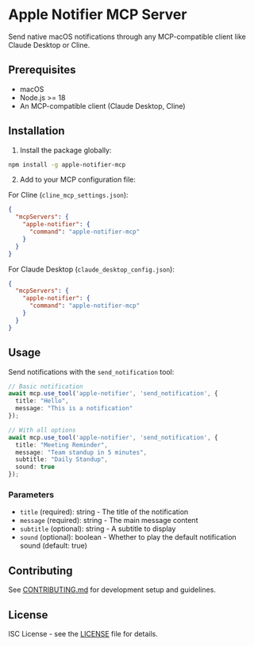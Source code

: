 # Apple Notifier MCP Server

Send native macOS notifications through any MCP-compatible client like Claude Desktop or Cline.

## Prerequisites

- macOS
- Node.js >= 18
- An MCP-compatible client (Claude Desktop, Cline)

## Installation

1. Install the package globally:
```bash
npm install -g apple-notifier-mcp
```

2. Add to your MCP configuration file:

For Cline (`cline_mcp_settings.json`):
```json
{
  "mcpServers": {
    "apple-notifier": {
      "command": "apple-notifier-mcp"
    }
  }
}
```

For Claude Desktop (`claude_desktop_config.json`):
```json
{
  "mcpServers": {
    "apple-notifier": {
      "command": "apple-notifier-mcp"
    }
  }
}
```

## Usage

Send notifications with the `send_notification` tool:

```typescript
// Basic notification
await mcp.use_tool('apple-notifier', 'send_notification', {
  title: "Hello",
  message: "This is a notification"
});

// With all options
await mcp.use_tool('apple-notifier', 'send_notification', {
  title: "Meeting Reminder",
  message: "Team standup in 5 minutes",
  subtitle: "Daily Standup",
  sound: true
});
```

### Parameters

- `title` (required): string - The title of the notification
- `message` (required): string - The main message content
- `subtitle` (optional): string - A subtitle to display
- `sound` (optional): boolean - Whether to play the default notification sound (default: true)

## Contributing

See [CONTRIBUTING.md](CONTRIBUTING.md) for development setup and guidelines.

## License

ISC License - see the [LICENSE](LICENSE) file for details.
